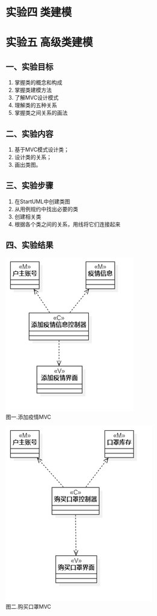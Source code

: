 # 实验四 类建模
# 实验五 高级类建模

## 一、实验目标

1. 掌握类的概念和构成  
2. 掌握类建模方法  
3. 了解MVC设计模式  
4. 理解类的五种关系  
5. 掌握类之间关系的画法  

## 二、实验内容

1. 基于MVC模式设计类；
2. 设计类的关系；
3. 画出类图。 

## 三、实验步骤

1. 在StartUML中创建类图   
2. 从用例规约中找出必要的类  
3. 创建相关类
4. 根据各个类之间的关系，用线将它们连接起来  

## 四、实验结果

![添加疫情MVC](./添加疫情MVC.jpg)  
图一.添加疫情MVC

![购买口罩MVC](./购买口罩MVC.jpg)  
图二.购买口罩MVC

